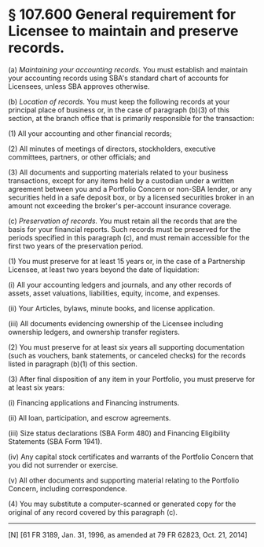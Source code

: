 # § 107.600   General requirement for Licensee to maintain and preserve records.

(a) *Maintaining your accounting records.* You must establish and maintain your accounting records using SBA's standard chart of accounts for Licensees, unless SBA approves otherwise. 


(b) *Location of records.* You must keep the following records at your principal place of business or, in the case of paragraph (b)(3) of this section, at the branch office that is primarily responsible for the transaction: 


(1) All your accounting and other financial records; 


(2) All minutes of meetings of directors, stockholders, executive committees, partners, or other officials; and 


(3) All documents and supporting materials related to your business transactions, except for any items held by a custodian under a written agreement between you and a Portfolio Concern or non-SBA lender, or any securities held in a safe deposit box, or by a licensed securities broker in an amount not exceeding the broker's per-account insurance coverage. 


(c) *Preservation of records.* You must retain all the records that are the basis for your financial reports. Such records must be preserved for the periods specified in this paragraph (c), and must remain accessible for the first two years of the preservation period. 


(1) You must preserve for at least 15 years or, in the case of a Partnership Licensee, at least two years beyond the date of liquidation: 


(i) All your accounting ledgers and journals, and any other records of assets, asset valuations, liabilities, equity, income, and expenses. 


(ii) Your Articles, bylaws, minute books, and license application. 


(iii) All documents evidencing ownership of the Licensee including ownership ledgers, and ownership transfer registers. 


(2) You must preserve for at least six years all supporting documentation (such as vouchers, bank statements, or canceled checks) for the records listed in paragraph (b)(1) of this section. 


(3) After final disposition of any item in your Portfolio, you must preserve for at least six years: 


(i) Financing applications and Financing instruments. 


(ii) All loan, participation, and escrow agreements. 


(iii) Size status declarations (SBA Form 480) and Financing Eligibility Statements (SBA Form 1941). 


(iv) Any capital stock certificates and warrants of the Portfolio Concern that you did not surrender or exercise. 


(v) All other documents and supporting material relating to the Portfolio Concern, including correspondence. 


(4) You may substitute a computer-scanned or generated copy for the original of any record covered by this paragraph (c).



---

[N] [61 FR 3189, Jan. 31, 1996, as amended at 79 FR 62823, Oct. 21, 2014]




